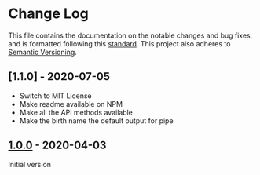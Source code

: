 # Change Log

This file contains the documentation on the notable changes and bug fixes, and
is formatted following this [standard](https://keepachangelog.com/en/1.0.0/).
This project also adheres to [Semantic Versioning](https://semver.org/).

## [1.1.0] - 2020-07-05

- Switch to MIT License
- Make readme available on NPM
- Make all the API methods available
- Make the birth name the default output for pipe

## [1.0.0] - 2020-04-03

Initial version

[1.1.1]: https://github.com/ralflorent/namefully-ng/compare/v1.0.0...v1.1.0
[1.0.0]: https://github.com/ralflorent/namefully-ng/releases/tag/v1.0.0
